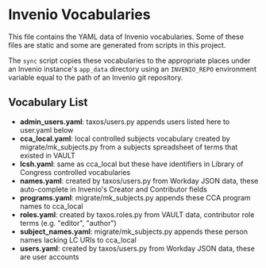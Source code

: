 # Invenio Vocabularies

This file contains the YAML data of Invenio vocabularies. Some of these files are static and some are generated from scripts in this project.

The `sync` script copies these vocabularies to the appropriate places under an Invenio instance's `app_data` directory using an `INVENIO_REPO` environment variable equal to the path of an Invenio git repository.

## Vocabulary List

- **admin_users.yaml**: taxos/users.py appends users listed here to user.yaml below
- **cca_local.yaml**: local controlled subjects vocabulary created by migrate/mk_subjects.py from a subjects spreadsheet of terms that existed in VAULT
- **lcsh.yaml**: same as cca_local but these have identifiers in Library of Congress controlled vocabularies
- **names.yaml**: created by taxos/users.py from Workday JSON data, these auto-complete in Invenio's Creator and Contributor fields
- **programs.yaml**: migrate/mk_subjects.py appends these CCA program names to cca_local
- **roles.yaml**: created by taxos.roles.py from VAULT data, contributor role terms (e.g. "editor", "author")
- **subject_names.yaml**: migrate/mk_subjects.py appends these person names lacking LC URIs to cca_local
- **users.yaml**: created by taxos/users.py from Workday JSON data, these are user accounts
